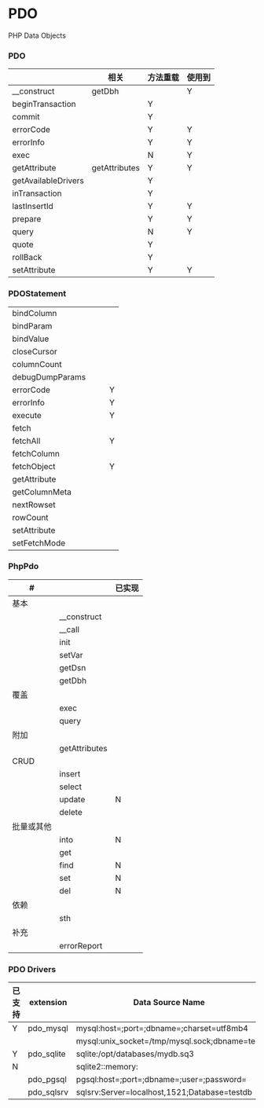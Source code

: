 # PDO

PHP Data Objects

### PDO

|                     | 相关          | 方法重载 | 使用到 |
| ------------------- | ------------- | -------- | ------ |
| __construct         | getDbh        |          | Y      |
| beginTransaction    |               | Y        |        |
| commit              |               | Y        |        |
| errorCode           |               | Y        | Y      |
| errorInfo           |               | Y        | Y      |
| exec                |               | N        | Y      |
| getAttribute        | getAttributes | Y        | Y      |
| getAvailableDrivers |               | Y        |        |
| inTransaction       |               | Y        |        |
| lastInsertId        |               | Y        | Y      |
| prepare             |               | Y        | Y      |
| query               |               | N        | Y      |
| quote               |               | Y        |        |
| rollBack            |               | Y        |        |
| setAttribute        |               | Y        | Y      |

### PDOStatement
|                 |      |      |      |
| --------------- | ---- | ---- | ---- |
| bindColumn      |      |      |      |
| bindParam       |      |      |      |
| bindValue       |      |      |      |
| closeCursor     |      |      |      |
| columnCount     |      |      |      |
| debugDumpParams |      |      |      |
| errorCode       |      |      | Y    |
| errorInfo       |      |      | Y    |
| execute         |      |      | Y    |
| fetch           |      |      |      |
| fetchAll        |      |      | Y    |
| fetchColumn     |      |      |      |
| fetchObject     |      |      | Y    |
| getAttribute    |      |      |      |
| getColumnMeta   |      |      |      |
| nextRowset      |      |      |      |
| rowCount        |      |      |      |
| setAttribute    |      |      |      |
| setFetchMode    |      |      |      |

### PhpPdo

| #          |               | 已实现 |
| ---------- | ------------- | ------ |
| 基本       |               |        |
|            | __construct   |        |
|            | __call        |        |
|            | init          |        |
|            | setVar        |        |
|            | getDsn        |        |
|            | getDbh        |        |
| 覆盖       |               |        |
|            | exec          |        |
|            | query         |        |
| 附加       |               |        |
|            | getAttributes |        |
| CRUD       |               |        |
|            | insert        |        |
|            | select        |        |
|            | update        | N      |
|            | delete        |        |
| 批量或其他 |               |        |
|            | into          | N      |
|            | get           |        |
|            | find          | N      |
|            | set           | N      |
|            | del           | N      |
| 依赖       |               |        |
|            | sth           |        |
| 补充       |               |        |
|            | errorReport   |        |

### PDO Drivers

| 已支持 | extension  | Data Source Name                              |
| ------ | ---------- | --------------------------------------------- |
| Y      | pdo_mysql  | mysql:host=;port=;dbname=;charset=utf8mb4     |
|        |            | mysql:unix_socket=/tmp/mysql.sock;dbname=test |
| Y      | pdo_sqlite | sqlite:/opt/databases/mydb.sq3                |
| N      |            | sqlite2::memory:                              |
|        | pdo_pgsql  | pgsql:host=;port=;dbname=;user=;password=     |
|        | pdo_sqlsrv | sqlsrv:Server=localhost,1521;Database=testdb  |

